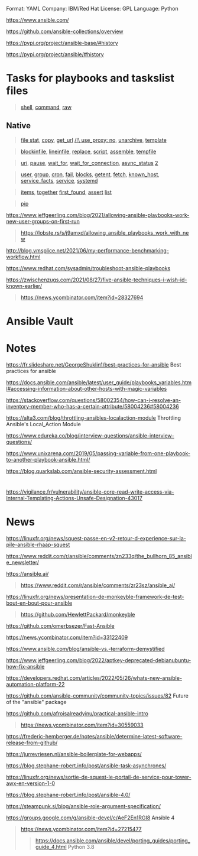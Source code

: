 Format: YAML
Company: IBM/Red Hat
License: GPL
Language: Python

https://www.ansible.com/

https://github.com/ansible-collections/overview

https://pypi.org/project/ansible-base/#history

https://pypi.org/project/ansible/#history

# Tasks for playbooks and taskslist files

> [shell](https://docs.ansible.com/ansible/latest/collections/ansible/builtin/shell_module.html),
[command](https://docs.ansible.com/ansible/latest/collections/ansible/builtin/command_module.html),
[raw](https://docs.ansible.com/ansible/latest/collections/ansible/builtin/raw_module.html)

## Native
> [file stat](https://docs.ansible.com/ansible/latest/collections/ansible/builtin/stat_module.html),
[copy](https://docs.ansible.com/ansible/latest/collections/ansible/builtin/copy_module.htm),
[get_url](https://docs.ansible.com/ansible/latest/collections/ansible/builtin/get_url_module.html)
[/!\ use_proxy: no](https://docs.ansible.com/ansible/latest/collections/ansible/builtin/get_url_module.html#parameter-use_proxy),
[unarchive](https://docs.ansible.com/ansible/latest/collections/ansible/builtin/unarchive_module.html),
[template](https://docs.ansible.com/ansible/latest/collections/ansible/builtin/template_module.html)

> [blockinfile](https://docs.ansible.com/ansible/latest/collections/ansible/builtin/blockinfile_module.html),
[lineinfile](https://docs.ansible.com/ansible/latest/collections/ansible/builtin/lineinfile_module.html),
[replace](https://docs.ansible.com/ansible/latest/collections/ansible/builtin/replace_module.html),
[script](https://docs.ansible.com/ansible/latest/collections/ansible/builtin/script_module.html),
[assemble](https://docs.ansible.com/ansible/latest/collections/ansible/builtin/assemble_module.html),
[tempfile](https://docs.ansible.com/ansible/latest/collections/ansible/builtin/tempfile_module.html)

> [uri](https://docs.ansible.com/ansible/latest/collections/ansible/builtin/uri_module.html),
[pause](https://docs.ansible.com/ansible/latest/collections/ansible/builtin/pause_module.html),
[wait_for](https://docs.ansible.com/ansible/latest/collections/ansible/builtin/wait_for_module.html),
[wait_for_connection](https://docs.ansible.com/ansible/latest/collections/ansible/builtin/wait_for_connection_module.html),
[async_status](https://docs.ansible.com/ansible/latest/collections/ansible/builtin/async_status_module.html) [2](https://docs.ansible.com/ansible/latest/user_guide/playbooks_async.html)

> [user](https://docs.ansible.com/ansible/latest/collections/ansible/builtin/user_module.html),
[group](https://docs.ansible.com/ansible/latest/collections/ansible/builtin/group_module.html),
[cron](https://docs.ansible.com/ansible/latest/collections/ansible/builtin/cron_module.html),
[fail](https://docs.ansible.com/ansible/latest/collections/ansible/builtin/fail_module.html),
[blocks](https://docs.ansible.com/ansible/latest/user_guide/playbooks_blocks.html),
[getent](https://docs.ansible.com/ansible/latest/collections/ansible/builtin/getent_module.html),
[fetch](https://docs.ansible.com/ansible/latest/collections/ansible/builtin/fetch_module.html),
[known_host](https://docs.ansible.com/ansible/latest/collections/ansible/builtin/known_hosts_module.html),
[service_facts](https://docs.ansible.com/ansible/latest/collections/ansible/builtin/service_facts_module.html),
[service](https://docs.ansible.com/ansible/latest/collections/ansible/builtin/service_module.html),
[systemd](https://docs.ansible.com/ansible/latest/collections/ansible/builtin/systemd_module.html)

> [items](https://docs.ansible.com/ansible/latest/collections/ansible/builtin/items_lookup.html),
[together](https://docs.ansible.com/ansible/latest/collections/ansible/builtin/together_lookup.html)
[first_found](https://docs.ansible.com/ansible/latest/collections/ansible/builtin/first_found_lookup.html),
[assert](https://docs.ansible.com/ansible/latest/collections/ansible/builtin/assert_module.html)
[list](https://github.com/ansible/ansible/tree/devel/lib/ansible/modules)

> [pip](https://docs.ansible.com/ansible/latest/collections/ansible/builtin/pip_module.html)

https://www.jeffgeerling.com/blog/2021/allowing-ansible-playbooks-work-new-user-groups-on-first-run
> https://lobste.rs/s/j9amxd/allowing_ansible_playbooks_work_with_new

http://blog.vmsplice.net/2021/06/my-performance-benchmarking-workflow.html

https://www.redhat.com/sysadmin/troubleshoot-ansible-playbooks

https://zwischenzugs.com/2021/08/27/five-ansible-techniques-i-wish-id-known-earlier/
> https://news.ycombinator.com/item?id=28327694

# Ansible Vault

# Notes

https://fr.slideshare.net/GeorgeShuklin1/best-practices-for-ansible Best practices for ansible

https://docs.ansible.com/ansible/latest/user_guide/playbooks_variables.html#accessing-information-about-other-hosts-with-magic-variables

https://stackoverflow.com/questions/58002354/how-can-i-resolve-an-inventory-member-who-has-a-certain-attribute/58004236#58004236

https://alta3.com/blog/throttling-ansibles-localaction-module Throttling Ansible's Local_Action Module

https://www.edureka.co/blog/interview-questions/ansible-interview-questions/

https://www.unixarena.com/2019/05/passing-variable-from-one-playbook-to-another-playbook-ansible.html/

https://blog.quarkslab.com/ansible-security-assessment.html

#
https://vigilance.fr/vulnerability/ansible-core-read-write-access-via-Internal-Templating-Actions-Unsafe-Designation-43017

# News
https://linuxfr.org/news/squest-passe-en-v2-retour-d-experience-sur-la-pile-ansible-rhaap-squest

https://www.reddit.com/r/ansible/comments/zn233q/the_bullhorn_85_ansible_newsletter/

https://ansible.ai/
> https://www.reddit.com/r/ansible/comments/zr23sz/ansible_ai/

https://linuxfr.org/news/presentation-de-monkeyble-framework-de-test-bout-en-bout-pour-ansible
> https://github.com/HewlettPackard/monkeyble

https://github.com/omerbsezer/Fast-Ansible

https://news.ycombinator.com/item?id=33122409

https://www.ansible.com/blog/ansible-vs.-terraform-demystified

https://www.jeffgeerling.com/blog/2022/aptkey-deprecated-debianubuntu-how-fix-ansible

https://developers.redhat.com/articles/2022/05/26/whats-new-ansible-automation-platform-22

https://github.com/ansible-community/community-topics/issues/82 Future of the "ansible" package

https://github.com/afroisalreadyinu/practical-ansible-intro
> https://news.ycombinator.com/item?id=30559033

https://frederic-hemberger.de/notes/ansible/determine-latest-software-release-from-github/

https://jurrevriesen.nl/ansible-boilerplate-for-webapps/

https://blog.stephane-robert.info/post/ansible-task-asynchrones/

https://linuxfr.org/news/sortie-de-squest-le-portail-de-service-pour-tower-awx-en-version-1-0

https://blog.stephane-robert.info/post/ansible-4.0/

https://steampunk.si/blog/ansible-role-argument-specification/

https://groups.google.com/g/ansible-devel/c/AeF2En1RGI8 Ansible 4
> https://news.ycombinator.com/item?id=27215477
> > https://docs.ansible.com/ansible/devel/porting_guides/porting_guide_4.html Python 3.8